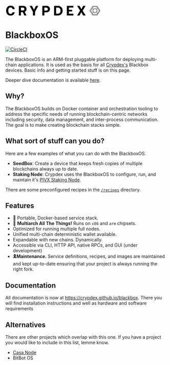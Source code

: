 <img src="https://raw.githubusercontent.com/crypdex/blackbox/master/docs/assets/logo2.png" width=300>

# BlackboxOS

[![CircleCI](https://circleci.com/gh/crypdex/blackbox/tree/master.svg?style=svg)](https://circleci.com/gh/crypdex/blackbox/tree/master)

The BlackboxOS is an ARM-first pluggable platform for deploying multi-chain applications. It is used as the basis for all [Crypdex's](https://crypdex.io) Blackbox devices. Basic info and getting started stuff is on this page. 

Deeper dive documentation is available [here](https://crypdex.github.io/blackbox).

## Why?

The BlackboxOS builds on Docker container and orchestration tooling to address the specific needs of running blockchain-centric networks including security, data management, and inter-process communication. The goal is to make creating blockchain stacks simple.

## What sort of stuff can you do?

Here are a few examples of what you can do with the BlackboxOS.

- **SeedBox**: Create a device that keeps fresh copies of multiple blockchains always up to date.
- **Staking Node**: Crypdex uses the BlackboxOS to configure, run, and maintain it's [PIVX Staking Node](https://crypdex.io/products/pivx-staking-node).

There are some preconfigured recipes in the [`/recipes`](https://github.com/crypdex/blackbox/tree/master/recipes) directory.

## Features

- 🐳 Portable, Docker-based service stack.
- 👾 **Multiarch All The Things!** Runs on `x86` and `arm` chipsets.
- Optimized for running multiple full nodes.
- Unified multi-chain deterministic wallet available.
- Expandable with new chains. Dynamically.
- Accessible via CLI, HTTP API, native RPCs, and GUI (under development)
- **🎗Maintenance.** Service definitions, recipes, and images are maintained and kept up-to-date ensuring that your project is always running the right fork.

## Documentation

All documentation is now at https://crypdex.github.io/blackbox.
There you will find installation instructions and well as hardware and software requirements


## Alternatives

There are other projects which overlap with this one. If you have a project you would like to include in this list, lemme know.

- [Casa Node](https://keys.casa/)
- BitBot OS
